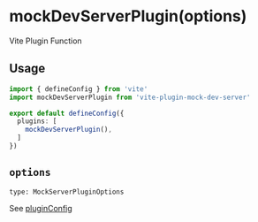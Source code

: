 # mockDevServerPlugin(options)

Vite Plugin Function

## Usage

``` ts
import { defineConfig } from 'vite'
import mockDevServerPlugin from 'vite-plugin-mock-dev-server'

export default defineConfig({
  plugins: [
    mockDevServerPlugin(),
  ]
})
```

## `options`

`type: MockServerPluginOptions`

See [pluginConfig](/en/guide/plugin-config)
